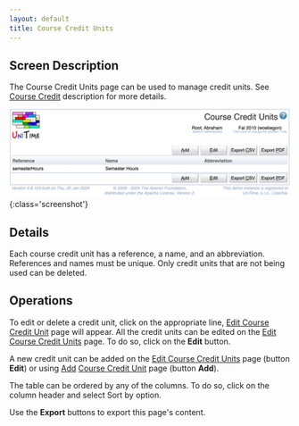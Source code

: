 ```yaml
---
layout: default
title: Course Credit Units
---
```



## Screen Description


 The Course Credit Units page can be used to manage credit units. See [Course Credit](course-credit) description for more details.

![Course Credit Units](images/course-credit-units.png){:class='screenshot'}

## Details


 Each course credit unit has a reference, a name, and an abbreviation. References and names must be unique. Only credit units that are not being used can be deleted.

## Operations


 To edit or delete a credit unit, click on the appropriate line, [Edit Course Credit Unit](edit-course-credit-unit) page will appear. All the credit units can be edited on the [Edit Course Credit Units](edit-course-credit-units) page. To do so, click on the **Edit** button.


 A new credit unit can be added on the [Edit Course Credit Units](edit-course-credit-units) page (button **Edit**) or using [Add](http://goog_1604282881) [Course Credit Unit](add-course-credit-unit) page (button **Add**).


 The table can be ordered by any of the columns. To do so, click on the column header and select Sort by <column name> option.

Use the **Export** buttons to export this page's content.




